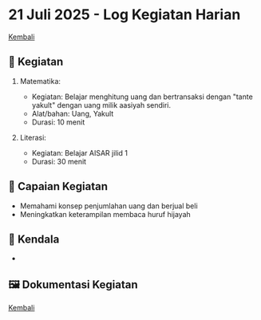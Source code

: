 # 21 Juli 2025 - Log Kegiatan Harian
[Kembali](readme.md)

## 📌 Kegiatan
1. Matematika:
   - Kegiatan: Belajar menghitung uang dan  bertransaksi dengan "tante yakult" dengan uang milik aasiyah sendiri.
   - Alat/bahan: Uang, Yakult
   - Durasi: 10 menit

2. Literasi:
   - Kegiatan: Belajar AISAR jilid 1
   - Durasi: 30 menit

## 🎯 Capaian Kegiatan
- Memahami konsep penjumlahan uang dan berjual beli
- Meningkatkan keterampilan membaca huruf hijayah

## 🚧 Kendala
- 

## 🖼️ Dokumentasi Kegiatan

[Kembali](readme.md)